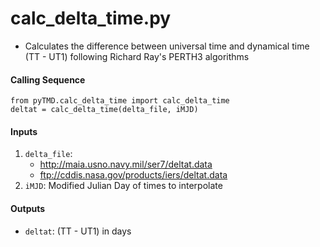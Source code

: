 calc_delta_time.py
==================

 - Calculates the difference between universal time and dynamical time (TT - UT1) following Richard Ray's PERTH3 algorithms

#### Calling Sequence
```
from pyTMD.calc_delta_time import calc_delta_time
deltat = calc_delta_time(delta_file, iMJD)
```

#### Inputs
 1. `delta_file`:  
    - http://maia.usno.navy.mil/ser7/deltat.data  
    - ftp://cddis.nasa.gov/products/iers/deltat.data  
 2. `iMJD`: Modified Julian Day of times to interpolate  

#### Outputs
 - `deltat`: (TT - UT1) in days
